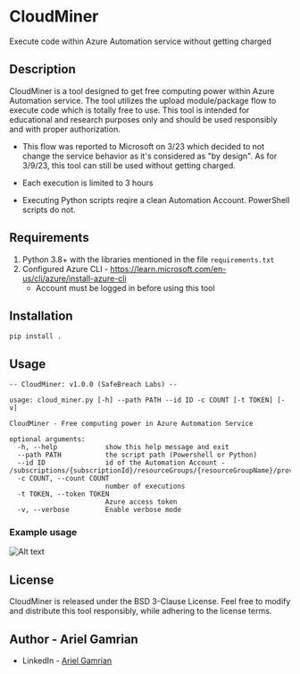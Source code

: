 # CloudMiner
Execute code within Azure Automation service without getting charged

## Description
CloudMiner is a tool designed to get free computing power within Azure Automation service. The tool utilizes the upload module/package flow to execute code which is totally free to use. This tool is intended for educational and research purposes only and should be used responsibly and with proper authorization.

* This flow was reported to Microsoft on 3/23 which decided to not change the service behavior as it's considered as "by design". As for 3/9/23, this tool can still be used without getting charged.

* Each execution is limited to 3 hours

* Executing Python scripts reqire a clean Automation Account. PowerShell scripts do not.

## Requirements
1. Python 3.8+ with the libraries mentioned in the file `requirements.txt`
2. Configured Azure CLI - https://learn.microsoft.com/en-us/cli/azure/install-azure-cli
    - Account must be logged in before using this tool

## Installation
```pip install .```

## Usage
```
-- CloudMiner: v1.0.0 (SafeBreach Labs) --

usage: cloud_miner.py [-h] --path PATH --id ID -c COUNT [-t TOKEN] [-v]

CloudMiner - Free computing power in Azure Automation Service

optional arguments:
  -h, --help            show this help message and exit
  --path PATH           the script path (Powershell or Python)
  --id ID               id of the Automation Account - /subscriptions/{subscriptionId}/resourceGroups/{resourceGroupName}/providers/Microsoft.Automation/automationAccounts/{automationAccountName}
  -c COUNT, --count COUNT
                        number of executions
  -t TOKEN, --token TOKEN
                        Azure access token
  -v, --verbose         Enable verbose mode
```

### Example usage
![Alt text](cloud-miner-usage.png?raw=true "Usage Example")

## License
CloudMiner is released under the BSD 3-Clause License.
Feel free to modify and distribute this tool responsibly, while adhering to the license terms.

## Author - Ariel Gamrian
* LinkedIn - [Ariel Gamrian](https://www.linkedin.com/in/ariel-gamrian/)